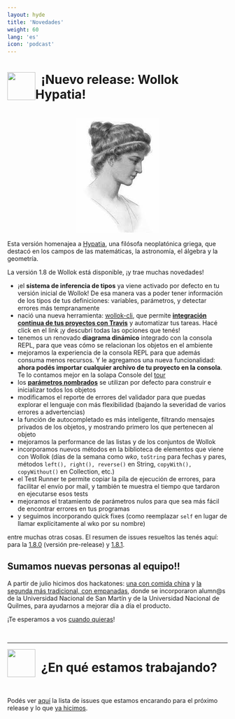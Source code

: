 ```yaml
---
layout: hyde
title: 'Novedades'
weight: 60
lang: 'es'
icon: 'podcast'
---
```


<div class="container">
<img src="/images/news.png" height="64" width="64" align="left"/>
<h1>&nbsp;&nbsp;¡Nuevo release: Wollok Hypatia!</h1>
<br>
</div>


<div class="container" style="text-align: center; margin-bottom: 1em;">
    <img src="/images/news/hypatia.jpg"/>
</div>


Esta versión homenajea a [Hypatia](https://es.wikipedia.org/wiki/Hipatia), una filósofa neoplatónica griega, que destacó en los campos de las matemáticas, la astronomía, el álgebra y la geometría.

La versión 1.8 de Wollok está disponible, ¡y trae muchas novedades!

- ¡el **sistema de inferencia de tipos** ya viene activado por defecto en tu versión inicial de Wollok! De esa manera vas a poder tener información de los tipos de tus definiciones: variables, parámetros, y detectar errores más tempranamente
- nació una nueva herramienta: [wollok-cli](https://github.com/uqbar-project/wollok-cli), que permite [**integración continua de tus proyectos con Travis**](../documentacion/apuntes#integracion-con-travis) y automatizar tus tareas. Hacé click en el link ¡y descubrí todas las opciones que tenés!
- tenemos un renovado **diagrama dinámico** integrado con la consola REPL, para que veas cómo se relacionan los objetos en el ambiente
- mejoramos la experiencia de la consola REPL para que además consuma menos recursos. Y le agregamos una nueva funcionalidad: **ahora podés importar cualquier archivo de tu proyecto en la consola**. Te lo contamos mejor en la solapa Console del [tour](../tour)
- los [**parámetros nombrados**](https://docs.google.com/document/d/11c9l3sqgUIFDx1J_ULCSS86faMQXAyOV3uesg-nwaSY/edit#heading=h.vj2ax6a4f7xh) se utilizan por defecto para construir e inicializar todos los objetos
- modificamos el reporte de errores del validador para que puedas explorar el lenguaje con más flexibilidad (bajando la severidad de varios errores a advertencias)
- la función de autocompletado es más inteligente, filtrando mensajes privados de los objetos, y mostrando primero los que pertenecen al objeto
- mejoramos la performance de las listas y de los conjuntos de Wollok
- incorporamos nuevos métodos en la biblioteca de elementos que viene con Wollok (días de la semana como _wko_, `toString` para fechas y pares, métodos `left(), right(), reverse()` en String, `copyWith(), copyWithout()` en Collection, etc.)
- el Test Runner te permite copiar la pila de ejecución de errores, para facilitar el envío por mail, y también te muestra el tiempo que tardaron en ejecutarse esos tests
- mejoramos el tratamiento de parámetros nulos para que sea más fácil de encontrar errores en tus programas
- y seguimos incorporando quick fixes (como reemplazar `self` en lugar de llamar explícitamente al wko por su nombre)

entre muchas otras cosas. El resumen de issues resueltos las tenés aquí: para la [1.8.0](https://github.com/uqbar-project/wollok/milestone/26?closed=1) (versión pre-release) y [1.8.1](https://github.com/uqbar-project/wollok/milestone/28?closed=1).

## Sumamos nuevas personas al equipo!!

A partir de julio hicimos dos hackatones: [una con comida china](https://twitter.com/wollokLang/status/1150785337108680704) y [la segunda más tradicional, con empanadas](https://twitter.com/wollokLang/status/1156572239241863169), donde se incorporaron alumn@s de la Universidad Nacional de San Martín y de la Universidad Nacional de Quilmes, para ayudarnos a mejorar día a día el producto.

¡Te esperamos a vos [cuando quieras](../comunidad)!

<div class="container">
<br>
<hr>
<img src="/images/bug.png" height="64" width="64" align="left"/>
<h1>&nbsp;&nbsp;¿En qué estamos trabajando?</h1>
<br/>
</div>

Podés ver [aquí](https://github.com/uqbar-project/wollok/milestone/25) la lista de issues que estamos encarando para el próximo release y lo que [ya hicimos](https://github.com/uqbar-project/wollok/milestone/25?closed=1). 